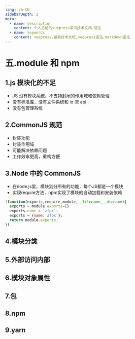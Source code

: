 ```yaml
---
lang: zh-CN
sidebarDepth: 2
meta:
  - name: description
    content: 个人总结的vuepress学习技术文档-语法
  - name: keywords
    content: vuepress,最新技术文档,vuepress语法,markdown语法
---
```


# 五.module 和 npm

## 1.js 模块化的不足

- JS 没有模块系统，不支持封闭的作用域和依赖管理
- 没有标准库，没有文件系统和 io 流 api
- 没有包管理系统

## 2.CommonJS 规范
- 封装功能
- 封装作用域
- 可能解决依赖问题
- 工作效率更高，重构方便

## 3.Node 中的 CommonJS
- 在node.js里，模块划分所有的功能，每个JS都是一个模块
- 实现require方法，npm实现了模块的自动加载和安装依赖
```js
(function(exports,require,module,__filename,__dirname){
  exports = module.exports={}
  exports.name = 'zfpx';
  exports = {name:'zfpx'};
  return module.exports;
})
```
## 4.模块分类

## 5.外部访问内部

## 6.模块对象属性

## 7.包

## 8.npm

## 9.yarn
